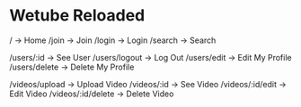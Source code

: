 # Wetube Reloaded

/ -> Home
/join -> Join
/login -> Login
/search -> Search

/users/:id -> See User
/users/logout -> Log Out
/users/edit -> Edit My Profile
/users/delete -> Delete My Profile

/videos/upload -> Upload Video
/videos/:id -> See Video
/videos/:id/edit -> Edit Video
/videos/:id/delete -> Delete Video
